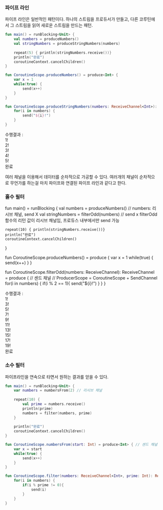 ### 파이프 라인
파이프 라인은 일반적인 패턴이다. 하나의 스트림을 프로듀서가 만들고, 다른 코루틴에서 그 스트림을 읽어 새로운 스트림을 만드는 패턴.

~~~kotlin
fun main() = runBlocking<Unit> {
    val numbers = produceNumbers()
    val stringNumbers = produceStringNumbers(numbers)
    
    repeat(5) { println(stringNumbers.receive())}
    println("완료")
    coroutineContext.cancelChildren()
}

fun CoroutineScope.produceNumbers() = produce<Int> {
    var x = 1
    while(true) {
        send(x++)
    }
}

fun CoroutineScope.produceStringNumbers(numbers: ReceiveChannel<Int>): ReceiveChannel<String> = produce {
    for(i in numbers) {
        send("${i}!")
    }
}
~~~
수행결과 : <br>
1!<br>
2!<br>
3!<br>
4!<br>
5!<br>
완료<br>

여러 채널을 이용해서 데이터를 순차적으로 가공할 수 있다. 여러개의 채널이 순차적으로 무언가를 하는걸 마치 파이프와 연결된 파이프 라인과 같다고 한다.<br>

### 홀수 필터
fun main() = runBlocking<Unit> {
    val numbers = produceNumbers() // numbers: 리시브 채널, send X
    val stringNumbers = filterOdd(numbers) // send x filterOdd 함수의 리턴 값이 리시브 채널임, 프로듀스 내부에서만 send 가능
    
    repeat(10) { println(stringNumbers.receive())}
    println("완료")
    coroutineContext.cancelChildren()
}

fun CoroutineScope.produceNumbers() = produce<Int> {
    var x = 1
    while(true) {
        send(x++)
    }
}

fun CoroutineScope.filterOdd(numbers: ReceiveChannel<Int>): ReceiveChannel<String> = produce { 
    // 센드 채널
    // ProducerScope = CoroutineScope + SendChannel
    for(i in numbers) {
        if(i % 2 == 1){
            send("${i}!")
        }
    }
}

수행결과 : <br>
1!<br>
3!<br>
5!<br>
7!<br>
9!<br>
11!<br>
13!<br>
15!<br>
17!<br>
19!<br>
완료<br>

### 소수 필터
파이프라인을 연속으로 타면서 원하는 결과를 얻을 수 있다.

~~~kotlin
fun main() = runBlocking<Unit> {
    var numbers = numbersFrom(2) // 리시브 채널
    
    repeat(10) { 
        val prime = numbers.receive()
        println(prime)
        numbers = filter(numbers, prime)
    }
    
    println("완료")
    coroutineContext.cancelChildren()
}

fun CoroutineScope.numbersFrom(start: Int) = produce<Int> { // 센드 채널
    var x = start
    while(true) {
        send(x++)
    }
}

fun CoroutineScope.filter(numbers: ReceiveChannel<Int>, prime: Int): ReceiveChannel<Int> = produce { 
    for(i in numbers) {
        if(i % prime != 0){
            send(i)
        }
    }
}
~~~
